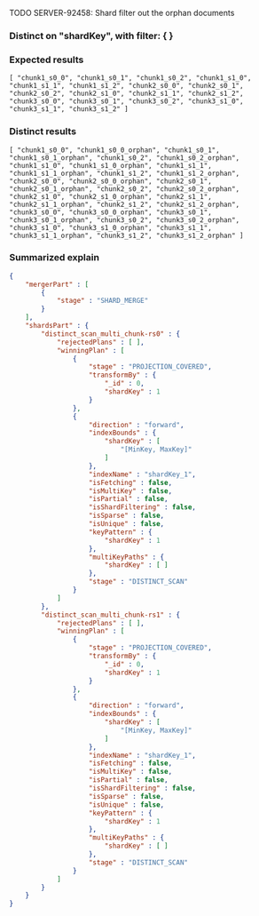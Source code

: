 TODO SERVER-92458: Shard filter out the orphan documents
### Distinct on "shardKey", with filter: { }
### Expected results
`[ "chunk1_s0_0", "chunk1_s0_1", "chunk1_s0_2", "chunk1_s1_0", "chunk1_s1_1", "chunk1_s1_2", "chunk2_s0_0", "chunk2_s0_1", "chunk2_s0_2", "chunk2_s1_0", "chunk2_s1_1", "chunk2_s1_2", "chunk3_s0_0", "chunk3_s0_1", "chunk3_s0_2", "chunk3_s1_0", "chunk3_s1_1", "chunk3_s1_2" ]`
### Distinct results
`[ "chunk1_s0_0", "chunk1_s0_0_orphan", "chunk1_s0_1", "chunk1_s0_1_orphan", "chunk1_s0_2", "chunk1_s0_2_orphan", "chunk1_s1_0", "chunk1_s1_0_orphan", "chunk1_s1_1", "chunk1_s1_1_orphan", "chunk1_s1_2", "chunk1_s1_2_orphan", "chunk2_s0_0", "chunk2_s0_0_orphan", "chunk2_s0_1", "chunk2_s0_1_orphan", "chunk2_s0_2", "chunk2_s0_2_orphan", "chunk2_s1_0", "chunk2_s1_0_orphan", "chunk2_s1_1", "chunk2_s1_1_orphan", "chunk2_s1_2", "chunk2_s1_2_orphan", "chunk3_s0_0", "chunk3_s0_0_orphan", "chunk3_s0_1", "chunk3_s0_1_orphan", "chunk3_s0_2", "chunk3_s0_2_orphan", "chunk3_s1_0", "chunk3_s1_0_orphan", "chunk3_s1_1", "chunk3_s1_1_orphan", "chunk3_s1_2", "chunk3_s1_2_orphan" ]`
### Summarized explain
```json
{
	"mergerPart" : [
		{
			"stage" : "SHARD_MERGE"
		}
	],
	"shardsPart" : {
		"distinct_scan_multi_chunk-rs0" : {
			"rejectedPlans" : [ ],
			"winningPlan" : [
				{
					"stage" : "PROJECTION_COVERED",
					"transformBy" : {
						"_id" : 0,
						"shardKey" : 1
					}
				},
				{
					"direction" : "forward",
					"indexBounds" : {
						"shardKey" : [
							"[MinKey, MaxKey]"
						]
					},
					"indexName" : "shardKey_1",
					"isFetching" : false,
					"isMultiKey" : false,
					"isPartial" : false,
					"isShardFiltering" : false,
					"isSparse" : false,
					"isUnique" : false,
					"keyPattern" : {
						"shardKey" : 1
					},
					"multiKeyPaths" : {
						"shardKey" : [ ]
					},
					"stage" : "DISTINCT_SCAN"
				}
			]
		},
		"distinct_scan_multi_chunk-rs1" : {
			"rejectedPlans" : [ ],
			"winningPlan" : [
				{
					"stage" : "PROJECTION_COVERED",
					"transformBy" : {
						"_id" : 0,
						"shardKey" : 1
					}
				},
				{
					"direction" : "forward",
					"indexBounds" : {
						"shardKey" : [
							"[MinKey, MaxKey]"
						]
					},
					"indexName" : "shardKey_1",
					"isFetching" : false,
					"isMultiKey" : false,
					"isPartial" : false,
					"isShardFiltering" : false,
					"isSparse" : false,
					"isUnique" : false,
					"keyPattern" : {
						"shardKey" : 1
					},
					"multiKeyPaths" : {
						"shardKey" : [ ]
					},
					"stage" : "DISTINCT_SCAN"
				}
			]
		}
	}
}
```


